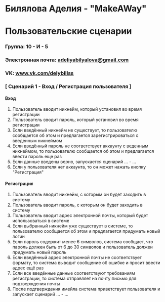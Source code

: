 # Билялова Аделия - "MakeAWay"
# Пользовательские сценарии

### Группа: 10 - И - 5
### Электронная почта: adeliyabilyalova@gmail.com
### VK: www.vk.com/delybillss

### [ Сценарий 1 - Вход / Регистрация пользователя ]

#### Вход
1. Пользователь вводит никнейм, который установил во время регистрации 
2. Пользователь вводит пароль, который установил во время регистрации
3. Если введённый никнейм не существует, то пользователю сообщается об этом и предлагается зарегистрироваться с введенным никнеймом
4. Если введённый пароль не соответствует аккаунту с веденным никнеймом, то пользователю сообщается об этом и предлагается ввести пароль еще раз
5. Если данные введены верно, запускается сценарий ... - ...
6. Если у пользователя нет аккаунта, то он может нажать кнопку "Регистрация"
#### Регистрация
1. Пользователь вводит никнейм, с которым он будет заходить в систему
2. Пользователь вводит пароль, с которым он будет заходить в систему
3. Пользователь вводит адрес электронной почты, который будет использоваться в системе
4. Если выбранный никнейм уже существует в системе, то пользователю сообщается об этом и предлагается придумать новый логин
5. Если пароль содержит менее 6 символов, система сообщает, что пароль должен быть от 6 до 30 символов и пользователь должен придумать новый пароль
6. Если введённый адрес электронной почты не соответствует формату, то система выводит сообщение об ошибке и просит ввести адрес ещё раз
7. Если все введённые данные соответствуют требованиям регистрации, то система отправляет на почту письмо для подтверждения почты
8. После подтверждения имейла система приветствует пользователя и запускает сценарий ... - ...
